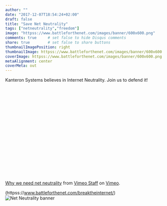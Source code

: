 ```yaml
---
author: ""
date: "2017-12-07T18:54:24+02:00"
draft: false
title: "Save Net Neutrality"
tags: ["netneutrality","freedom"]
image: "httpss://www.battleforthenet.com/images/banner/600x600.png"
comments: true     # set false to hide Disqus comments
share: true        # set false to share buttons
thumbnailImagePosition: right
thumbnailImage: httpss://www.battleforthenet.com/images/banner/600x600.png
coverImage: httpss://www.battleforthenet.com/images/banner/600x600.png
metaAlignment: center
coverMeta: out
---
```

Kanteron Systems believes in Internet Neutrality. Join us to defend it!

<!--more-->

<script src="httpss://widget.battleforthenet.com/widget.js" async></script>

<div class="vimeo-space" style="padding:56.25% 0 0 0;position:relative;"><iframe src="httpss://player.vimeo.com/video/222706185?title=0&byline=0&portrait=0" style="position:absolute;top:0;left:0;width:100%;height:100%;" frameborder="0" webkitallowfullscreen mozallowfullscreen allowfullscreen></iframe></div><script src="httpss://player.vimeo.com/api/player.js"></script>
<p><a href="httpss://vimeo.com/222706185">Why we need net neutrality</a> from <a href="httpss://vimeo.com/staff">Vimeo Staff</a> on <a href="httpss://vimeo.com">Vimeo</a>.</p>

(httpss://www.battleforthenet.com/breaktheinternet/) ![Net Neutrality banner](httpss://www.battleforthenet.com/images/banner/600x600.png)